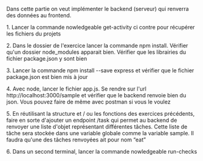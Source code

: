 <p>Dans cette partie on veut implémenter le backend (serveur) qui renverra des données au frontend.</p><p>1. Lancer la commande nowledgeable get-activity ci contre pour récupérer les fichiers du projets</p><p>2. Dans le dossier de l'exercice lancer la commande npm install. Vérifier qu'un dossier node_modules apparait bien. Vérifier que les librairies du fichier package.json y sont bien</p><p>3. Lancer la commande npm install --save express et vérifier que le fichier package.json est bien mis à jour</p><p>4. Avec node, lancer le fichier app.js. Se rendre sur l'url http://localhost:3000/sample et vérifier que le backend renvoie bien du json. Vous pouvez faire de même avec postman si vous le voulez</p><p>5. En réutilisant la structure et / ou les fonctions des exercices précédents, faire en sorte d'ajouter un endpoint /task qui permet au backend de renvoyer une liste d'objet représentant différentes tâches. Cette liste de tâche sera stockée dans une variable globale comme la variable sample. Il faudra qu'une des tâches renvoyées ait pour nom “eat”</p><p>6. Dans un second terminal, lancer la commande nowledgeable run-checks</p><p>&nbsp;</p><p>&nbsp;</p><p>&nbsp;</p>